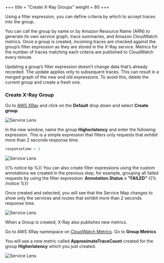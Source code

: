 +++
title = "Create X-Ray Groups"
weight = 80
+++

Using a filter expression, you can define criteria by which to accept traces into the group.

You can call the group by name or by Amazon Resource Name (ARN) to generate its own service graph, trace summaries, and Amazon CloudWatch metrics. Once a group is created, incoming traces are checked against the group’s filter expression as they are stored in the X-Ray service. Metrics for the number of traces matching each criteria are published to CloudWatch every minute.

Updating a group’s filter expression doesn’t change data that’s already recorded. The update applies only to subsequent traces. This can result in a merged graph of the new and old expressions. To avoid this, delete the current group and create a fresh one.

### Create X-Ray Group

Go to [AWS XRay](https://console.aws.amazon.com/xray/home#service-map) and click on the **Default** drop down and select **Create group**.

![Service Lens](/images/xray_group.png)

In the new window, name the group **Higherlatency** and enter the following expression. This is a simple expression that filters only requests that exhibit more than 2 seconds response time.

```SQL
responsetime > 2
```

![Service Lens](/images/xray_group_11.png)

{{% notice tip %}}
You can also create filter expressions using the custom annotations we created in the previous step, for example, grouping all failed requests by using the filter expression: 
**Annotation.Status = "FAILED"**
{{% /notice %}}

Once created and selected, you will see that the Service Map changes to show only the services and routes that exhibit more than 2 seconds response time.

![Service Lens](/images/xray_group_1.png)

When a Group is created, X-Ray also publishes new metrics.

Go to AWS XRay namespace on [CloudWatch Metrics](https://console.aws.amazon.com/cloudwatch/home?#metricsV2:graph=~();namespace=~'AWS*2fX-Ray). Go to **Group Metrics**

You will see a new metric called **ApproximateTraceCount** created for the group **Higherlatency** which you just created.

![Service Lens](/images/xray_group_2.png)
